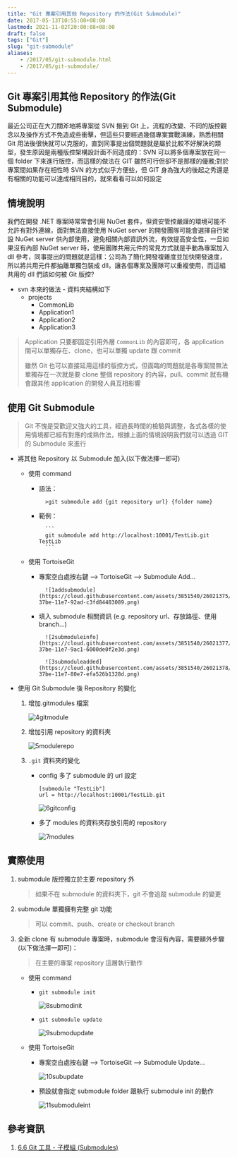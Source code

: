 ```yaml
---
title: "Git 專案引用其他 Repository 的作法(Git Submodule)"
date: 2017-05-13T10:55:00+08:00
lastmod: 2021-11-02T20:00:08+08:00
draft: false
tags: ["Git"]
slug: "git-submodule"
aliases:
    - /2017/05/git-submodule.html
    - /2017/05/git-submodule/
---
```

## Git 專案引用其他 Repository 的作法(Git Submodule)

最近公司正在大刀闊斧地將專案從 SVN 搬到 Git 上，流程的改變、不同的版控觀念以及操作方式不免造成些衝擊，但這些只要經過幾個專案實戰演練，熟悉相關 Git 用法後很快就可以克服的，直到同事提出個問題就是屬於比較不好解決的類型，發生原因是兩種版控架構設計面不同造成的：SVN 可以將多個專案放在同一個 folder 下來進行版控，而這樣的做法在 GIT 雖然可行但卻不是那樣的優雅;對於專案間如果存在相性時 SVN 的方式似乎方便些，但 GIT 身為強大的後起之秀還是有相關的功能可以達成相同目的，就來看看可以如何設定

## 情境說明

我們在開發 .NET 專案時常常會引用 NuGet 套件，但資安管控嚴謹的環境可能不允許有對外連線，面對無法直接使用 NuGet server 的開發團隊可能會選擇自行架設 NuGet server 供內部使用，避免相關內部資訊外流，有效提高安全性，一旦如果沒有內部 NuGet server 時，使用團隊共用元件的常見方式就是手動為專案加入 dll 參考，同事提出的問題就是這樣：公司為了簡化開發複雜度並加快開發速度，所以將共用元件都抽離單獨包裝成 dll，讓各個專案及團隊可以重複使用，而這組共用的 dll 們該如何被 Git 版控?

* svn 本來的做法 - 資料夾結構如下
  * projects
    * CommonLib
    * Application1
    * Application2
    * Application3

> Application 只要都固定引用外層 `CommonLib` 的內容即可，各 application 間可以單獨存在、clone，也可以單獨 update 跟 commit
>
> 雖然 Git 也可以直接延用這樣的版控方式，但面臨的問題就是各專案間無法單獨存在一次就是要 clone 整個 repository 的內容，pull、commit 就有機會跟其他 application 的開發人員互相影響

## 使用 Git Submodule

> Git 不愧是受歡迎又強大的工具，經過長時間的檢驗與調整，各式各樣的使用情境都已經有對應的成熟作法，根據上面的情境說明我們就可以透過 GIT 的 Submodule 來進行

* 將其他 Repository 以 Submodule 加入(以下做法擇一即可)

  * 使用 command

    * 語法：

            >git submodule add {git repository url} {folder name}

    * 範例：

            ```
            git submodule add http://localhost:10001/TestLib.git TestLib
            ```

  * 使用 TortoiseGit

    * 專案空白處按右鍵 --> TortoiseGit --> Submodule Add...

            ![1addsubmodule](https://cloud.githubusercontent.com/assets/3851540/26021375/621d8b98-37be-11e7-92ad-c3fd84483089.png)

    * 填入 submodule 相關資訊 (e.g. repository url、存放路徑、使用 branch...)

            ![2submoduleinfo](https://cloud.githubusercontent.com/assets/3851540/26021377/62317ca2-37be-11e7-9ac1-6000de0f2e3d.png)

            ![3submoduleadded](https://cloud.githubusercontent.com/assets/3851540/26021378/6231eae8-37be-11e7-80e7-efa526b1328d.png)

* 使用 Git Submodule 後 Repository 的變化

    1. 增加.gitmodules 檔案

        ![4gitmodule](https://cloud.githubusercontent.com/assets/3851540/26021379/62340896-37be-11e7-8b48-2af5e18fb8b0.png)

    2. 增加引用 repository 的資料夾

        ![5modulerepo](https://cloud.githubusercontent.com/assets/3851540/26021376/62318102-37be-11e7-8a80-0ee80c87ca01.png)

    3. `.git` 資料夾的變化

        * config 多了 submodule 的 url 設定

            ```config
            [submodule "TestLib"]
            url = http://localhost:10001/TestLib.git
            ```

            ![6gitconfig](https://cloud.githubusercontent.com/assets/3851540/26021373/61d85adc-37be-11e7-8f66-f3024d76047e.png)

        * 多了 modules 的資料夾存放引用的 repository

            ![7modules](https://cloud.githubusercontent.com/assets/3851540/26021374/620778da-37be-11e7-81d3-0b9f0143de6b.png)

## 實際使用

1. submodule 版控獨立於主要 repository 外

    > 如果不在 submodule 的資料夾下，git 不會追蹤 submodule 的變更

2. submodule 單獨擁有完整 git 功能

    > 可以 commit、push、create or checkout branch

3. 全新 clone 有 submodule 專案時，submodule 會沒有內容，需要額外步驟(以下做法擇一即可)：

    > 在主要的專案 repository 這層執行動作

    * 使用 command

        * `git submodule init`

            ![8submodinit](https://cloud.githubusercontent.com/assets/3851540/26021891/6563b0ec-37c9-11e7-807b-41e2883c17bb.png)

        * `git submodule update`

            ![9submodupdate](https://cloud.githubusercontent.com/assets/3851540/26021889/654bacb8-37c9-11e7-9a17-12875cda2c21.png)

    * 使用 TortoiseGit
        * 專案空白處按右鍵 --> TortoiseGit --> Submodule Update...

            ![10subupdate](https://cloud.githubusercontent.com/assets/3851540/26021888/654a1420-37c9-11e7-9ee5-51b0782c1b82.png)

        * 預設就會指定 submodule folder 跟執行 submodule init 的動作

            ![11submoduleint](https://cloud.githubusercontent.com/assets/3851540/26021890/655dacc4-37c9-11e7-8f28-03eada93d2fe.png)

## 參考資訊

1. [6.6 Git 工具 - 子模組 (Submodules)](https://git-scm.com/book/zh-tw/v1/Git-%E5%B7%A5%E5%85%B7-%E5%AD%90%E6%A8%A1%E7%B5%84-Submodules)
